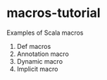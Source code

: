 # macros-tutorial
Examples of Scala macros
1. Def macros
2. Annotation macro
3. Dynamic macro
4. Implicit macro
